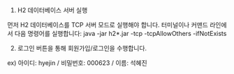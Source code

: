 1. H2 데이터베이스 서버 실행
   
먼저 H2 데이터베이스를 TCP 서버 모드로 실행해야 합니다.
터미널이나 커맨드 라인에서 다음 명령어를 실행합니다:
java -jar h2*.jar -tcp -tcpAllowOthers -ifNotExists

2. 로그인 버튼을 통해 회원가입/로그인을 수행합니다.

ex) 아이디: hyejin / 비밀번호: 000623 / 이름: 석혜진

